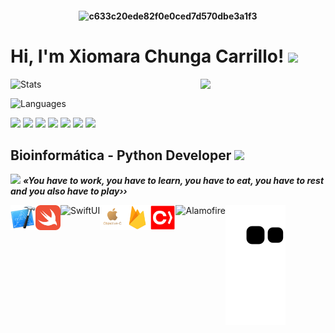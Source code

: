 <h4 align="center">
 
![c633c20ede82f0e0ced7d570dbe3a1f3](https://imagenes.elpais.com/resizer/0i85DwSJJWPbIxgv2xrjoQwFuoM=/1960x0/cloudfront-eu-central-1.images.arcpublishing.com/prisa/OPGLTB6ZGERIU4Y2ZTJNUVVCRA.gif)

<h1> Hi, I'm Xiomara Chunga Carrillo! <img src="https://phoneky.co.uk/thumbs/screensavers/down/new/love-romance/beatinghea_Gdp5beu9.gif" width="60"></h1>
<img align='right' src="https://phoneky.co.uk/thumbs/screensavers/down/new/love-romance/beatinghea_Gdp5beu9.gif" width="200">

![Stats](https://github-readme-stats.vercel.app/api?username=XiomaraChungaCarrillo&count_private=true&show_icons=true&include_all_commits=true&hide=contribs&theme=dracula)

![Languages](https://github-readme-stats.vercel.app/api/top-langs/?username=XiomaraChungaCarrillo&count_private=true&layout=compact&theme=dracula)


<div> 
  <a href="https://www.linkedin.com/in/chungaxiomara/" target="_blank"><img src="https://img.shields.io/badge/-LinkedIn-%230077B5?style=for-the-badge&logo=linkedin&logoColor=white" target="_blank"></a> 
   <a href="https://www.tiktok.com/@xiomarageraldynec?lang=es" target="_blank"><img src="https://img.shields.io/badge/TikTok-000000?style=for-the-badge&logo=tiktok&logoColor=white" target="_blank"></a> 
   <a href="https://www.instagram.com/xiomarageraldyne/" target="_blank"><img src="https://img.shields.io/badge/Instagram-E4405F?style=for-the-badge&logo=instagram&logoColor=white" target="_blank"></a> 
   <a href="https://github.com/XiomaraChungaCarrillo" target="_blank"><img src="https://img.shields.io/badge/GitHub-100000?style=for-the-badge&logo=github&logoColor=white" target="_blank"></a> 
  <a href="https://web.facebook.com/xiomarageraldyne.chungacarrillo" target="_blank"><img src="https://img.shields.io/badge/Facebook-1877F2?style=for-the-badge&logo=facebook&logoColor=white" target="_blank"></a>
  <a href = "xiomara.chunga@utec.edu.pe"><img src="https://img.shields.io/badge/-Gmail-%23333?style=for-the-badge&logo=gmail&logoColor=white" target="_blank"></a>
  <a href="https://api.whatsapp.com/send?phone=51948475089&text=Hola%20Xiomara%20%E2%80%8D%F0%9F%92%BB%F0%9F%99%88" target="_blank"><img src="https://img.shields.io/badge/WhatsApp-25D366?style=for-the-badge&logo=whatsapp&logoColor=white" target="_blank"></a> 
  
</div>



<h2>Bioinformática - Python Developer  <img src="https://media.giphy.com/media/WUlplcMpOCEmTGBtBW/giphy.gif" width=50"></h2>


 <img src="https://media.giphy.com/media/LXRBO59pLq91n2Ktdu/giphy.gif" width="40"> <em><b>«You have to work, you have to learn, you have to eat, you have to rest and you also have to play››</b></em>
 
 
<img align="left" alt="Xcode" height="40px" src="https://raw.githubusercontent.com/github/explore/80688e429a7d4ef2fca1e82350fe8e3517d3494d/topics/xcode/xcode.png" />
<img align="left" alt="Swift" height="40px" src="https://raw.githubusercontent.com/github/explore/80688e429a7d4ef2fca1e82350fe8e3517d3494d/topics/swift/swift.png" />
<img align="left" alt="SwiftUI" height="40px" src="https://github.com/jVirus/jVirus/blob/master/Assets/swiftui.png?raw=true" />
<img align="left" alt="Objective-C" height="40px" src="https://raw.githubusercontent.com/github/explore/80688e429a7d4ef2fca1e82350fe8e3517d3494d/topics/objective-c/objective-c.png" />
<img align="left" alt="Firebase" height="40px" src="https://raw.githubusercontent.com/github/explore/80688e429a7d4ef2fca1e82350fe8e3517d3494d/topics/firebase/firebase.png" />
<img align="left" alt="Cocoapods" height="40px" src="https://raw.githubusercontent.com/CocoaPods/Design/master/assets/logo.png" />
<img align="left" alt="Alamofire" height="40px" src="https://koenig-media.raywenderlich.com/uploads/2019/12/AlamofireGettingStarted-feature.png" />
  
  
 
  ![Snake animation](https://github.com/rafaballerini/rafaballerini/blob/output/github-contribution-grid-snake.svg)
